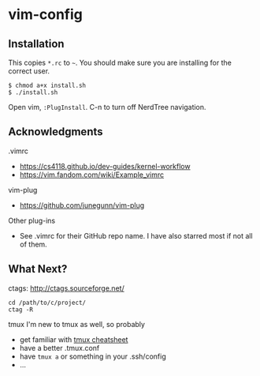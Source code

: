 # vim-config
## Installation

This copies `*.rc` to `~`. You should make sure you are installing for the correct user.
```
$ chmod a+x install.sh
$ ./install.sh
```
Open vim, `:PlugInstall`. C-n to turn off NerdTree navigation.

## Acknowledgments
.vimrc
 - https://cs4118.github.io/dev-guides/kernel-workflow
 - https://vim.fandom.com/wiki/Example_vimrc

vim-plug
 - https://github.com/junegunn/vim-plug

Other plug-ins
 - See .vimrc for their GitHub repo name. I have also starred most if not all of them.

## What Next?
ctags: http://ctags.sourceforge.net/
```
cd /path/to/c/project/
ctag -R
```

tmux
I'm new to tmux as well, so probably
 - get familiar with [tmux cheatsheet](https://tmuxcheatsheet.com/)
 - have a better .tmux.conf
 - have `tmux a` or something in your .ssh/config
 - ...
